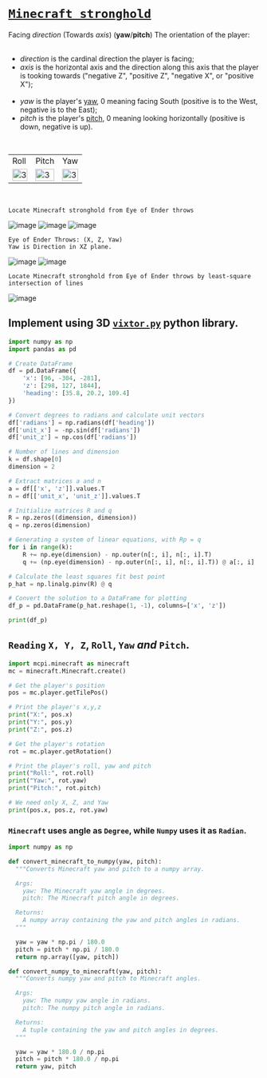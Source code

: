 # [`Minecraft stronghold`](https://imvickykumar999.github.io/minecraft_stronghold/)

<tr>
<td>Facing <i>direction</i> (Towards <i>axis</i>) (<strong>yaw</strong>/<strong>pitch</strong>)
</td>
<td>The orientation of the player:
<br><br>
<ul><li><i>direction</i> is the cardinal direction the player is facing;</li>
<li><i>axis</i> is the horizontal axis and the direction along this axis that the player is tooking towards ("negative Z", "positive Z", "negative X", or "positive X");</li>
<br>
<li><i>yaw</i> is the player's <a href="https://en.wikipedia.org/wiki/Aircraft_principal_axes#Vertical_axis_(yaw)" class="extiw" title="wikipedia:Aircraft principal axes">yaw</a>, 0 meaning facing South (positive is to the West, negative is to the East);</li>
<li><i>pitch</i> is the player's <a href="https://en.wikipedia.org/wiki/Aircraft_principal_axes#Transverse_axis_(pitch)" class="extiw" title="wikipedia:Aircraft principal axes">pitch</a>, 0 meaning looking horizontally (positive is down, negative is up).</li></ul>
</td>
</tr>

<br>
<table>
<tr>
<td>Roll</td>
<td>Pitch</td>
<td>Yaw</td>
</tr>
<tr>
<td><img src="https://upload.wikimedia.org/wikipedia/commons/thumb/c/cc/Aileron_roll.gif/223px-Aileron_roll.gif" alt="3" height = '100%'></td>
<td><img src="https://upload.wikimedia.org/wikipedia/commons/thumb/e/ec/Aileron_pitch.gif/224px-Aileron_pitch.gif" alt="3" height = '100%'></td>
<td><img src="https://upload.wikimedia.org/wikipedia/commons/thumb/9/96/Aileron_yaw.gif/225px-Aileron_yaw.gif" alt="3" height = '100%'></td>
</tr>
</table>
<br>

    Locate Minecraft stronghold from Eye of Ender throws
    
![image](https://github.com/imvickykumar999/minecraft_stronghold/assets/50515418/bf7dc07b-e7c7-46e3-9952-cada71fe6449)
![image](https://github.com/imvickykumar999/minecraft_stronghold/assets/50515418/47b0a8f3-fe00-454b-92af-3990a5e9afed)
![image](https://github.com/imvickykumar999/minecraft_stronghold/assets/50515418/320527c8-1802-4115-950a-09c80da36f29)

    Eye of Ender Throws: (X, Z, Yaw)
    Yaw is Direction in XZ plane.

![image](https://github.com/imvickykumar999/minecraft_stronghold/assets/50515418/861c3aa4-083b-469e-a777-587bf5931fe8)
![image](https://github.com/imvickykumar999/minecraft_stronghold/assets/50515418/9e48647a-1325-40f3-b8de-b5f2ea556b8c)

    Locate Minecraft stronghold from Eye of Ender throws by least-square intersection of lines

![image](https://github.com/imvickykumar999/minecraft_stronghold/assets/50515418/e8b9cbea-39d2-40a0-b85f-1de40c8c7c0e)

<!--
    Repo includes:

* stronghold.R
  * R script where coordinates and headings can be manually edited in the code
  * run in RStudio console
  * df_p will contain the [x,z] coordinates for the least-squares solution for the stronhold
  
* app.R (in /stronhold_triangulator/)
  * R shiny app for interactive calculations
  * can open app.R in RStudio and then Run App for interactive use
  * enter rows of X coordinate, Z coordinate, heading and click Submit button
  * will plot the rays, least-sqaures solution, and text annotation of the solution coordinates
-->

## Implement using 3D [`vixtor.py`](https://github.com/imvickykumar999/100th-Repository-First-Milestones/blob/main/PYPI%20python%20package/multivicks/vixtor.py#L108) python library.

```python
import numpy as np
import pandas as pd

# Create DataFrame
df = pd.DataFrame({
    'x': [96, -304, -281],
    'z': [298, 127, 1844],
    'heading': [35.8, 20.2, 109.4]
})

# Convert degrees to radians and calculate unit vectors
df['radians'] = np.radians(df['heading'])
df['unit_x'] = -np.sin(df['radians'])
df['unit_z'] = np.cos(df['radians'])

# Number of lines and dimension
k = df.shape[0]
dimension = 2

# Extract matrices a and n
a = df[['x', 'z']].values.T
n = df[['unit_x', 'unit_z']].values.T

# Initialize matrices R and q
R = np.zeros((dimension, dimension))
q = np.zeros(dimension)

# Generating a system of linear equations, with Rp = q
for i in range(k):
    R += np.eye(dimension) - np.outer(n[:, i], n[:, i].T)
    q += (np.eye(dimension) - np.outer(n[:, i], n[:, i].T)) @ a[:, i]

# Calculate the least squares fit best point
p_hat = np.linalg.pinv(R) @ q

# Convert the solution to a DataFrame for plotting
df_p = pd.DataFrame(p_hat.reshape(1, -1), columns=['x', 'z'])

print(df_p)
```

## `Reading` `X, Y, Z`, `Roll`, `Yaw` ***and*** `Pitch`.
    
```python
import mcpi.minecraft as minecraft
mc = minecraft.Minecraft.create()

# Get the player's position
pos = mc.player.getTilePos()

# Print the player's x,y,z
print("X:", pos.x)
print("Y:", pos.y)
print("Z:", pos.z)

# Get the player's rotation
rot = mc.player.getRotation()

# Print the player's roll, yaw and pitch
print("Roll:", rot.roll)
print("Yaw:", rot.yaw)
print("Pitch:", rot.pitch)

# We need only X, Z, and Yaw
print(pos.x, pos.z, rot.yaw)
```

### `Minecraft` uses angle as `Degree`, while `Numpy` uses it as `Radian`.

```python
import numpy as np

def convert_minecraft_to_numpy(yaw, pitch):
  """Converts Minecraft yaw and pitch to a numpy array.

  Args:
    yaw: The Minecraft yaw angle in degrees.
    pitch: The Minecraft pitch angle in degrees.

  Returns:
    A numpy array containing the yaw and pitch angles in radians.
  """

  yaw = yaw * np.pi / 180.0
  pitch = pitch * np.pi / 180.0
  return np.array([yaw, pitch])

def convert_numpy_to_minecraft(yaw, pitch):
  """Converts numpy yaw and pitch to Minecraft angles.

  Args:
    yaw: The numpy yaw angle in radians.
    pitch: The numpy pitch angle in radians.

  Returns:
    A tuple containing the yaw and pitch angles in degrees.
  """

  yaw = yaw * 180.0 / np.pi
  pitch = pitch * 180.0 / np.pi
  return yaw, pitch
```
